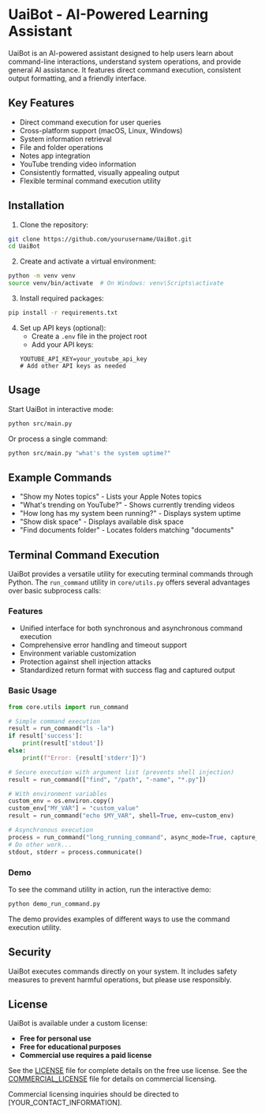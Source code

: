 # UaiBot - AI-Powered Learning Assistant

UaiBot is an AI-powered assistant designed to help users learn about command-line interactions, understand system operations, and provide general AI assistance. It features direct command execution, consistent output formatting, and a friendly interface.

## Key Features

- Direct command execution for user queries
- Cross-platform support (macOS, Linux, Windows)
- System information retrieval
- File and folder operations
- Notes app integration
- YouTube trending video information
- Consistently formatted, visually appealing output
- Flexible terminal command execution utility

## Installation

1. Clone the repository:
```bash
git clone https://github.com/yourusername/UaiBot.git
cd UaiBot
```

2. Create and activate a virtual environment:
```bash
python -m venv venv
source venv/bin/activate  # On Windows: venv\Scripts\activate
```

3. Install required packages:
```bash
pip install -r requirements.txt
```

4. Set up API keys (optional):
   - Create a `.env` file in the project root
   - Add your API keys:
   ```
   YOUTUBE_API_KEY=your_youtube_api_key
   # Add other API keys as needed
   ```

## Usage

Start UaiBot in interactive mode:

```bash
python src/main.py
```

Or process a single command:

```bash
python src/main.py "what's the system uptime?"
```

## Example Commands

- "Show my Notes topics" - Lists your Apple Notes topics
- "What's trending on YouTube?" - Shows currently trending videos
- "How long has my system been running?" - Displays system uptime
- "Show disk space" - Displays available disk space
- "Find documents folder" - Locates folders matching "documents"

## Terminal Command Execution

UaiBot provides a versatile utility for executing terminal commands through Python. The `run_command` utility in `core/utils.py` offers several advantages over basic subprocess calls:

### Features

- Unified interface for both synchronous and asynchronous command execution
- Comprehensive error handling and timeout support
- Environment variable customization
- Protection against shell injection attacks
- Standardized return format with success flag and captured output

### Basic Usage

```python
from core.utils import run_command

# Simple command execution
result = run_command("ls -la")
if result['success']:
    print(result['stdout'])
else:
    print(f"Error: {result['stderr']}")

# Secure execution with argument list (prevents shell injection)
result = run_command(["find", "/path", "-name", "*.py"])

# With environment variables
custom_env = os.environ.copy()
custom_env["MY_VAR"] = "custom_value"
result = run_command("echo $MY_VAR", shell=True, env=custom_env)

# Asynchronous execution
process = run_command("long_running_command", async_mode=True, capture_output=True)
# Do other work...
stdout, stderr = process.communicate()
```

### Demo

To see the command utility in action, run the interactive demo:

```bash
python demo_run_command.py
```

The demo provides examples of different ways to use the command execution utility.

## Security

UaiBot executes commands directly on your system. It includes safety measures to prevent harmful operations, but please use responsibly.

## License

UaiBot is available under a custom license:
- **Free for personal use**
- **Free for educational purposes**
- **Commercial use requires a paid license**

See the [LICENSE](LICENSE) file for complete details on the free use license.
See the [COMMERCIAL_LICENSE](COMMERCIAL_LICENSE) file for details on commercial licensing.

Commercial licensing inquiries should be directed to [YOUR_CONTACT_INFORMATION].
